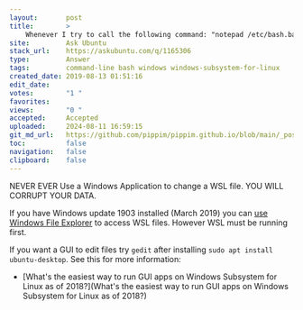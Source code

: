 ```yaml
---
layout:       post
title:        >
    Whenever I try to call the following command: "notepad /etc/bash.bashrc" from Windows WSL I get an error
site:         Ask Ubuntu
stack_url:    https://askubuntu.com/q/1165306
type:         Answer
tags:         command-line bash windows windows-subsystem-for-linux
created_date: 2019-08-13 01:51:16
edit_date:    
votes:        "1 "
favorites:    
views:        "0 "
accepted:     Accepted
uploaded:     2024-08-11 16:59:15
git_md_url:   https://github.com/pippim/pippim.github.io/blob/main/_posts/2019/2019-08-13-Whenever-I-try-to-call-the-following-command_-_notepad-_etc_bash.bashrc_-from-Windows-WSL-I-get-an-error.md
toc:          false
navigation:   false
clipboard:    false
---
```


NEVER EVER Use a Windows Application to change a WSL file. YOU WILL CORRUPT YOUR DATA.

If you have Windows update 1903 installed (March 2019) you can [use Windows File Explorer][1] to access WSL files. However WSL must be running first.

If you want a GUI to edit files try `gedit` after installing `sudo apt install ubuntu-desktop`. See this for more information:

- [What&#39;s the easiest way to run GUI apps on Windows Subsystem for Linux as of 2018?](What&#39;s the easiest way to run GUI apps on Windows Subsystem for Linux as of 2018?)


  [1]: https://www.omgubuntu.co.uk/2019/02/access-linux-files-from-windows-explorer-wsl
